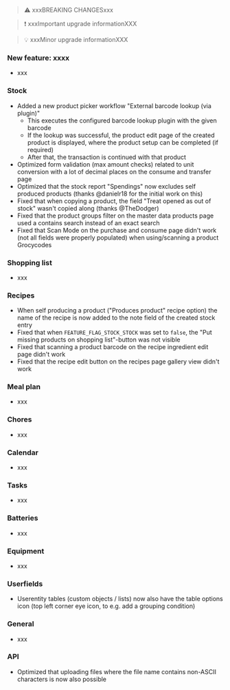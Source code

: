 > ⚠️ xxxBREAKING CHANGESxxx

> ❗ xxxImportant upgrade informationXXX

> 💡 xxxMinor upgrade informationXXX

### New feature: xxxx

- xxx

### Stock

- Added a new product picker workflow "External barcode lookup (via plugin)"
  - This executes the configured barcode lookup plugin with the given barcode
  - If the lookup was successful, the product edit page of the created product is displayed, where the product setup can be completed (if required)
  - After that, the transaction is continued with that product
- Optimized form validation (max amount checks) related to unit conversion with a lot of decimal places on the consume and transfer page
- Optimized that the stock report "Spendings" now excludes self produced products (thanks @danielr18 for the initial work on this)
- Fixed that when copying a product, the field "Treat opened as out of stock" wasn't copied along (thanks @TheDodger)
- Fixed that the product groups filter on the master data products page used a contains search instead of an exact search
- Fixed that Scan Mode on the purchase and consume page didn't work (not all fields were properly populated) when using/scanning a product Grocycodes

### Shopping list

- xxx

### Recipes

- When self producing a product ("Produces product" recipe option) the name of the recipe is now added to the note field of the created stock entry
- Fixed that when `FEATURE_FLAG_STOCK_STOCK` was set to `false`, the "Put missing products on shopping list"-button was not visible
- Fixed that scanning a product barcode on the recipe ingredient edit page didn't work
- Fixed that the recipe edit button on the recipes page gallery view didn't work

### Meal plan

- xxx

### Chores

- xxx

### Calendar

- xxx

### Tasks

- xxx

### Batteries

- xxx

### Equipment

- xxx

### Userfields

- Userentity tables (custom objects / lists) now also have the table options icon (top left corner eye icon, to e.g. add a grouping condition)

### General

- xxx

### API

- Optimized that uploading files where the file name contains non-ASCII characters is now also possible
